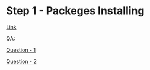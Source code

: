 # Step 1 - Packeges Installing

[Link](https://github.com/gdsfactory/gdsfactory-photonics-training)


QA:

[Question - 1](https://github.com/gdsfactory/gdsfactory-photonics-training/issues/32)

[Question - 2](https://github.com/gdsfactory/gdsfactory/issues/3035)
